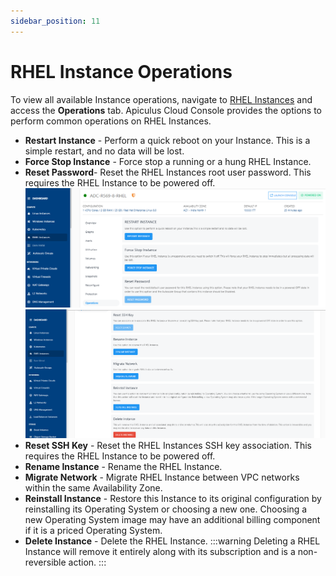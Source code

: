 ```yaml
---
sidebar_position: 11
---
```

# RHEL Instance Operations

To view all available Instance operations, navigate to [RHEL Instances](AboutRHELInstances.md) and access the **Operations** tab.
Apiculus Cloud Console provides the options to perform common operations on RHEL Instances.

- **Restart Instance** - Perform a quick reboot on your Instance. This is a simple restart, and no data will be lost.
- **Force Stop Instance** - Force stop a running or a hung RHEL Instance.
- **Reset Password**- Reset the RHEL Instances root user password. This requires the RHEL Instance to be powered off.
  ![RHEL Instance Operations](img/Operations1.png)
  ![RHEL Instance Operations](img/Operations2.png)
- **Reset SSH Key** - Reset the RHEL Instances SSH key association. This requires the RHEL Instance to be powered off.
- **Rename Instance** - Rename the RHEL Instance.
- **Migrate Network** - Migrate RHEL Instance between VPC networks within the same Availability Zone.
- **Reinstall Instance** - Restore this Instance to its original configuration by reinstalling its Operating System or choosing a new one. Choosing a new Operating System image may have an additional billing component if it is a priced Operating System. 
- **Delete Instance** - Delete the RHEL Instance. 
  :::warning
  Deleting a RHEL Instance will remove it entirely along with its subscription and is a non-reversible action.
  :::




